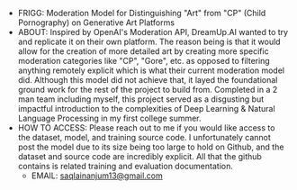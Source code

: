 - FRIGG: Moderation Model for Distinguishing "Art" from "CP" (Child Pornography) on Generative Art Platforms
- ABOUT: Inspired by OpenAI's Moderation API, DreamUp.AI wanted to try and replicate it on their own platform. The reason being is that it would allow for the creation of more detailed art by creating more specific moderation categories like "CP", "Gore", etc. as opposed to filtering anything remotely explicit which is what their current moderation model did. Although this model did not achieve that, it layed the foundational ground work for the rest of the project to build from. Completed in a 2 man team including myself, this project served as a disgusting but impactful introduction to the complexities of Deep Learning & Natural Language Processing in my first college summer.
- HOW TO ACCESS: Please reach out to me if you would like access to the dataset, model, and training source code. I unfortunately cannot post the model due to its size being too large to hold on Github, and the dataset and source code are incredibly explicit. All that the github contains is related training and evaluation documentation.
  - EMAIL: saqlainanjum13@gmail.com

